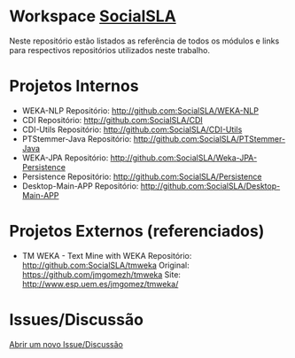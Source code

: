 # Workspace [SocialSLA](https://github.com/SocialSLA)

Neste repositório estão listados as referência de todos os módulos e links para
respectivos repositórios utilizados neste trabalho.


# Projetos Internos

 * WEKA-NLP
	Repositório: http://github.com:SocialSLA/WEKA-NLP
 * CDI
	Repositório: http://github.com:SocialSLA/CDI
 * CDI-Utils
	Repositório: http://github.com:SocialSLA/CDI-Utils
 * PTStemmer-Java
	Repositório: http://github.com:SocialSLA/PTStemmer-Java
 * WEKA-JPA
	Repositório: http://github.com:SocialSLA/Weka-JPA-Persistence
 * Persistence
	Repositório: http://github.com:SocialSLA/Persistence
 * Desktop-Main-APP
	Repositório: http://github.com:SocialSLA/Desktop-Main-APP


# Projetos Externos (referenciados)
 * TM WEKA - Text Mine with WEKA
    Repositório: http://github.com:SocialSLA/tmweka
    Original: https://github.com/jmgomezh/tmweka
    Site: http://www.esp.uem.es/jmgomez/tmweka/


# Issues/Discussão

[Abrir um novo Issue/Discussão](https://github.com/SocialSLA/workspace/issues)


